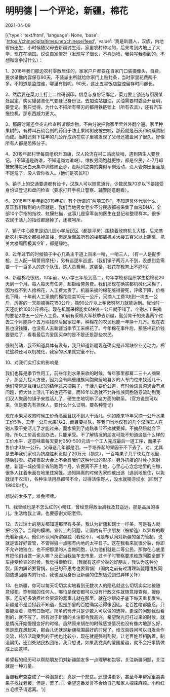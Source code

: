 # 明明德 | 一个评论，新疆，棉花

2021-04-09

[{'type': 'text/html', 'language': None, 'base': 'https://chinadigitaltimes.net/chinese/feed', 'value': '我是新疆人，汉族，内地省份出生，小时候随父母去新疆讨生活，家里农村种地的，后来考到内地上了大学，现在在德国。说说自家情况（发现写了很长，不喜勿喷，我只写我看到的，不想和谁争辩什么）：

1、2018年我们那边农村零散居住的，家家户户都要在自家门口装摄像头，自费，要求录像内容保存90天，不装派出所就给你家门上贴封条，当时家里花费两千多。不知道是监控谁，哪里有贼呢，90天，这比五星饭店监控留存时间都长。

2、然后要在菜刀上打上二维码钢印，信息与身份证绑定，菜刀要上锁链与厨房某处固定。购买罐装液化气要登记身份证。去加油站加油，买油需要村委会开证明，要登记。我只觉得，为什么不把所有带刃的都用铁链锁上（所有农具），还有汽车拖拉机，那东西威力更大。

3、那段时间还会突击检查所谓爆炸物，不由分说把你家里里外外翻个遍。家里种果树的，有种叫石硫合剂的药用于防止果树树皮被虫咬，那药就是石灰和硫磺熬制而成。当时还剩下往年的几公斤成药在院子里被发现了父母还被盘问了很久。好像所有人都是恐怖分子。

4、2019年起村里每周组织升国旗，汉人轮流在村口站岗放哨，遇到陌生人要登记。（不知道是防谁，不知道岗为谁站）。维族男同胞就更惨，都是农民，4-7月却被安排每天白天集中训练踢正步，走队列之类的类似军训活动，没人管你田里面是不是荒了，没人管你收入。（他们是农民吗）

5、镇子上的交通要道都有设卡，汉族人可以随意通行，少数民族70岁以下要接受身份证登记和盘问检查（要求打开手机让警察、辅警随意翻看）。

6、2018年下半年到2019年初，有个所谓的”两项工作“，不知道具体代表什么，反正我们看到的内容就是，我们当地男女老少不分民族都被采集了血液DNA，全部10个手指的指纹、虹膜扫描，这事儿是穿军装的医生在登记和整理样本。很多农民干活儿的指纹都磨掉了，还被呵斥。

7、镇子中心原来是幼儿园小学居民区（都是平房）围绕着政府机关大楼，后来搞新农村平房全都推掉盖楼，但是后面盖所有的楼都离机关大楼五百米以上距离，机关大楼周围极其空旷，都是绿地。

8、过年过节的时候镇子中心几条主干道上百米一哨，一哨三人，（有一人是配步枪，三人配一辆警用摩托），另有巡逻车巡逻。（我们镇子两万人不到，没想到会需要一个一百多人的这个队伍，这人员费用，这装备，钱花在教育上不好吗）

9、新疆棉花很热，10年前，从小学三年级到高二，每年学校都组织学生拾棉花20天到一个月。每人每天有任务，超额给劳务费。我们那现在确实都机械化采棉了，因为找不到人拾棉花，人工费太贵了。机器采摘的棉花脏得要死，评级下降，价格也下降。十年前人工采摘的棉花能卖10元一公斤，采摘人工费1块到一块五一公斤，厉害的一天能摘棉花150公斤，摘90公斤以上稍微努努力就能达到。我当时一天还能拾100公斤棉花。现在机器采棉能卖6块钱一公斤就不错了。个别人工采摘的要花2块五一公斤人工费。10前有采棉大军秋季去新疆，勤劳肯干的夫妻两个过去三个月能挣个五万块钱然后回家过年，种棉花的农民也能一年挣十几万。现在农民也没钱赚，也没有人去新疆当季节工采棉花了。今年棉花事件后，预感棉花价钱要更烂了，看看最后为爱国买单的是不是还是那些农民。

强制劳动，我不知道具体有没有，我只知道新疆现在确实是非常缺农业劳动力。棉花这种还可以机械化，我家的水果就完全不行。

10、对我们实打实的影响是

我们也算是季节性用工，前些年到水果采收的时候，每年家里都雇二三十人摘果子，那会儿找人方便，因为会有隔壁维族同胞聚居地县乡的人专门过来找活儿干，他们常常是互相认识的结伴过来摘果子，干活儿要价公道，有时候语言沟通会有点问题，但大体上活儿干的也还不错。而16年以后就不允许维族同胞随意流动到我们汉人聚居的镇子来找活儿了，硬生生地切断了这方面的联系。（官方说是可以来，但是要先有担保人，要什么什么证明，要各种登记）

现在水果采收的时候工价奇高而且找不到人干活儿。例如原来15年采摘一公斤水果工价5毛，去年一公斤水果1块2，而且要排队，等我们当地仅有的几个汉族工人在别人家干完活儿了才能过来。而水果到了成熟季节不摘就要掉，不摘品质就会下降。所以工价高也没办法，只能承受。不了解情况的朋友可能不知道这是什么样的工价水平，这意味着每天要付350-500元请一个工人完成最后一道工序，而果子售价才3块一公斤。父母这几年都是泪，一手培养起的果园干不下去了。对，尤其是去年我们家也为抗疫胜利贡献了20万元（损失），一百吨果子几乎快烂在地里，随后贱卖。抗疫表彰大会上不会有我们这种付出的影子。另外抗疫的时候小区封楼，新疆一城疫情全省陪跑两个月，农民离不开土地，心里心心念念地里的庄稼，很多人扛着米面在地里住窝篷。通知隔离的时候大家四散出逃（逃到地里住，以免耽误干农活），各种生活用品都带不全，过得活像野人，没水就喝涝坝水（回到了1980年代）。

想说的太多了，难免啰嗦。

11、我曾经也是不怎么红的小粉红，曾经觉得政治离我及其遥远，那是高层的事儿。生活给我上课。也要感谢文昭老师。

12、去过瑞士的朋友都知道那里有多美，我认为新疆和瑞士一样美，可是有人就把它毁了。当局的模糊，宣传上的问题，让国内有不少朋友（被塑造）以异样的眼光看新疆人。他们不认同所谓疆独（我也不），可是却认同对新疆的强力管制，说就是该好好管管，不管得狠一点哪有内地的太平日子。这在我看来就很分裂，你即不允许她独立，也不把那里的人当做同胞，认为他们就是二等公民。那你在心底里有把他们当做一家人嘛？反正当我坐车去市里，过卡子时警察要求维族同胞全部下车接受检查的时候，我觉得很脸红。（我就有这样分裂的好朋友，我认为这种分裂，国内舆论要背锅，自己的不思考也要背锅）（国内之前有过清理新疆籍维族同胞遣送回疆内的行动，我也因为身份证新疆的住旅店受到过异样关怀）

13、在新疆，你可以每天切切实实地看到无数次人的隐私就这么切切实实地被随意侵犯。穿制服的任何人，哪怕是保安都可以没有行政文件就随意搜查你，搜你家。还有好多浪费社会资源的蠢事儿就在那里，就在你眼皮子底下每天重复发生。新疆是不是监狱我不知道，但是那里的百姓确实活得像囚徒。老百姓啥都能忍，只要能活着，能有口饭吃。简单的离开只是少数人可以做的选择。更深的问题我没看到的，就不写了。所有对于新疆的关注都令我高兴，希望聚光灯打过来的时候，就是情况开始慢慢变好的时候。虽然原来胡在的时候感觉情况也没有像内地那么好，但是现在想起来，那会儿还就是新疆氛围最好的时候了。维汉百姓间可以自发合作交流，经济活动受到的干扰也比较小，现在就是强制割裂，让老百姓互相防着，制造隔阂，还到处贴民族团结。我只想说，如果我党真的爱国爱疆，就不会把事情做成上面这样。

希望我的经历可以帮助朋友们对新疆朋友多一点理解和包容，关注新疆问题，关注就是一种力量。

当自我审查变成了一种潜意识，真是一个悲哀。还想讲更多，甚至今年帮家里卖卖果子找找老板，但是，罢了。。。希望这番发言不会给自己和家人招徕麻烦。小粉红五毛喷子请远离。'}]